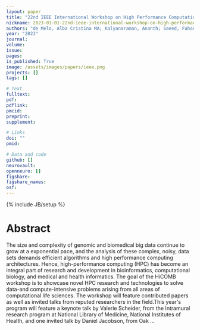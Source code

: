 ```yaml
---
layout: paper
title: "22nd IEEE International Workshop on High Performance Computational Biology (HiCOMB 2023)"
nickname: 2023-01-01-22nd-ieee-international-workshop-on-high-performance-computational-biology-hicomb-2023
authors: "de Melo, Alba Cristina MA; Kalyanaraman, Ananth; Saeed, Fahad; Bozdag, Serdar; Ahmed, Zeeshan; Alser, Mohammed; Awan, Muaaz Gul; Baur, Brittany; Bhowmick, Sanjukta; Bose, Banabithi; "
year: "2023"
journal: 
volume: 
issue:
pages: 
is_published: True
image: /assets/images/papers/ieee.png
projects: []
tags: []

# Text
fulltext:
pdf:
pdflink:
pmcid:
preprint: 
supplement:

# Links
doi: ""
pmid:

# Data and code
github: []
neurovault:
openneuro: []
figshare:
figshare_names:
osf:
---
```

{% include JB/setup %}

# Abstract

The size and complexity of genomic and biomedical big data continue to grow at a exponential pace, and the analysis of these complex, noisy, data sets demands efficient algorithms and high performance computing architectures. Hence, high-performance computing (HPC) has become an integral part of research and development in bioinformatics, computational biology, and medical and health informatics. The goal of the HiCOMB workshop is to showcase novel HPC research and technologies to solve data-and compute-intensive problems arising from all areas of computational life sciences. The workshop will feature contributed papers as well as invited talks from reputed researchers in the field.This year's program will feature a keynote talk by Valerie Scheider, from the Intramural research program at National Library of Medicine, National Institutes of Health, and one invited talk by Daniel Jacobson, from Oak …
